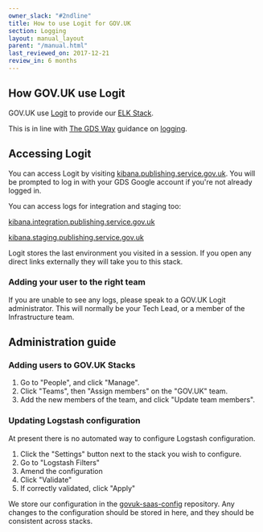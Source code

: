 ```yaml
---
owner_slack: "#2ndline"
title: How to use Logit for GOV.UK
section: Logging
layout: manual_layout
parent: "/manual.html"
last_reviewed_on: 2017-12-21
review_in: 6 months
---
```


## How GOV.UK use Logit

GOV.UK use [Logit](https://logit.io) to provide our
[ELK Stack](https://www.elastic.co/webinars/introduction-elk-stack).

This is in line with [The GDS Way](https://gds-way.cloudapps.digital/) guidance
on [logging](https://gds-way.cloudapps.digital/standards/logging.html).

## Accessing Logit

You can access Logit by visiting
[kibana.publishing.service.gov.uk](https://kibana.publishing.service.gov.uk).
You will be prompted to log in with your GDS Google account if you're not
already logged in.

You can access logs for integration and staging too:

[kibana.integration.publishing.service.gov.uk](https://kibana.integration.publishing.service.gov.uk)

[kibana.staging.publishing.service.gov.uk](https://kibana.staging.publishing.service.gov.uk)

Logit stores the last environment you visited in a session. If you open any
direct links externally they will take you to this stack.

### Adding your user to the right team

If you are unable to see any logs, please speak to a GOV.UK Logit administrator.
This will normally be your Tech Lead, or a member of the Infrastructure team.

## Administration guide

### Adding users to GOV.UK Stacks

1. Go to "People", and click "Manage".
2. Click "Teams", then "Assign members" on the "GOV.UK" team.
3. Add the new members of the team, and click "Update team members".

### Updating Logstash configuration

At present there is no automated way to configure Logstash configuration.

1. Click the "Settings" button next to the stack you wish to configure.
2. Go to "Logstash Filters"
3. Amend the configuration
4. Click "Validate"
5. If correctly validated, click "Apply"

We store our configuration in the [govuk-saas-config](https://github.com/alphagov/govuk-saas-config)
repository. Any changes to the configuration should be stored in here, and they
should be consistent across stacks.
